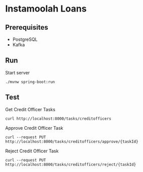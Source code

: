 # Instamoolah Loans

## Prerequisites
* PostgreSQL
* Kafka

## Run
Start server
```
./mvnw spring-boot:run
```
## Test
Get Credit Officer Tasks
```
curl http://localhost:8000/tasks/creditofficers
```

Approve Credit Officer Task
```
curl --request PUT http://localhost:8000/tasks/creditofficers/approve/{taskId}
```

Reject Credit Officer Task
```
curl --request PUT http://localhost:8000/tasks/creditofficers/reject/{taskId}
```
